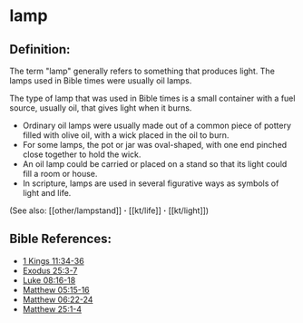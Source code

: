 # lamp #

## Definition: ##

The term "lamp" generally refers to something that produces light. The lamps used in Bible times were usually oil lamps.

The type of lamp that was used in Bible times is a small container with a fuel source, usually oil, that gives light when it burns.

* Ordinary oil lamps were usually made out of a common piece of pottery filled with olive oil, with a wick placed in the oil to burn.
* For some lamps, the pot or jar was oval-shaped, with one end pinched close together to hold the wick.
* An oil lamp could be carried or placed on a stand so that its light could fill a room or house.
* In scripture, lamps are used in several figurative ways as symbols of light and life.

(See also: [[other/lampstand]] **·** [[kt/life]] **·** [[kt/light]])

## Bible References: ##

* [1 Kings 11:34-36](en/tn/1ki/help/11/34)
* [Exodus 25:3-7](en/tn/exo/help/25/03)
* [Luke 08:16-18](en/tn/luk/help/08/16)
* [Matthew 05:15-16](en/tn/mat/help/05/15)
* [Matthew 06:22-24](en/tn/mat/help/06/22)
* [Matthew 25:1-4](en/tn/mat/help/25/01)